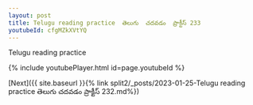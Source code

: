 ```yaml
---
layout: post
title: Telugu reading practice  తెలుగు  చదవడం  ప్రాక్టీస్ 233
youtubeId: cfgMZkXVtYQ
---
```

 
 
Telugu reading practice
 
 
 
 
 


{% include youtubePlayer.html id=page.youtubeId %}
 
[Next]({{ site.baseurl }}{% link  split2/_posts/2023-01-25-Telugu reading practice  తెలుగు  చదవడం  ప్రాక్టీస్ 232.md%})
 
